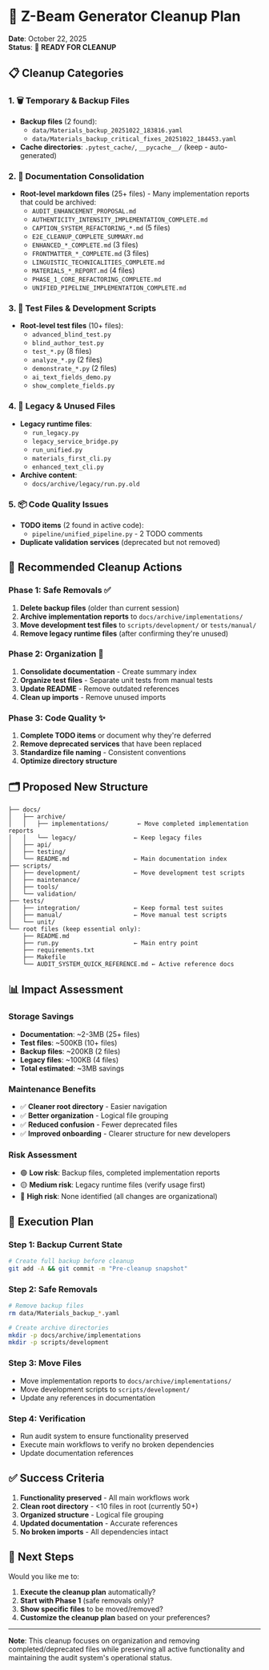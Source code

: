 # 🧹 Z-Beam Generator Cleanup Plan

**Date**: October 22, 2025  
**Status**: 🔄 **READY FOR CLEANUP**

## 📋 Cleanup Categories

### 1. 🗑️ **Temporary & Backup Files**
- **Backup files** (2 found):
  - `data/Materials_backup_20251022_183816.yaml`
  - `data/Materials_backup_critical_fixes_20251022_184453.yaml`
- **Cache directories**: `.pytest_cache/`, `__pycache__/` (keep - auto-generated)

### 2. 📝 **Documentation Consolidation**
- **Root-level markdown files** (25+ files) - Many implementation reports that could be archived:
  - `AUDIT_ENHANCEMENT_PROPOSAL.md`
  - `AUTHENTICITY_INTENSITY_IMPLEMENTATION_COMPLETE.md`
  - `CAPTION_SYSTEM_REFACTORING_*.md` (5 files)
  - `E2E_CLEANUP_COMPLETE_SUMMARY.md`
  - `ENHANCED_*_COMPLETE.md` (3 files)
  - `FRONTMATTER_*_COMPLETE.md` (3 files)
  - `LINGUISTIC_TECHNICALITIES_COMPLETE.md`
  - `MATERIALS_*_REPORT.md` (4 files)
  - `PHASE_1_CORE_REFACTORING_COMPLETE.md`
  - `UNIFIED_PIPELINE_IMPLEMENTATION_COMPLETE.md`

### 3. 🧪 **Test Files & Development Scripts**
- **Root-level test files** (10+ files):
  - `advanced_blind_test.py`
  - `blind_author_test.py`
  - `test_*.py` (8 files)
  - `analyze_*.py` (2 files)
  - `demonstrate_*.py` (2 files)
  - `ai_text_fields_demo.py`
  - `show_complete_fields.py`

### 4. 🔧 **Legacy & Unused Files**
- **Legacy runtime files**:
  - `run_legacy.py`
  - `legacy_service_bridge.py`
  - `run_unified.py`
  - `materials_first_cli.py`
  - `enhanced_text_cli.py`
- **Archive content**:
  - `docs/archive/legacy/run.py.old`

### 5. 📦 **Code Quality Issues**
- **TODO items** (2 found in active code):
  - `pipeline/unified_pipeline.py` - 2 TODO comments
- **Duplicate validation services** (deprecated but not removed)

## 🎯 **Recommended Cleanup Actions**

### **Phase 1: Safe Removals** ✅
1. **Delete backup files** (older than current session)
2. **Archive implementation reports** to `docs/archive/implementations/`
3. **Move development test files** to `scripts/development/` or `tests/manual/`
4. **Remove legacy runtime files** (after confirming they're unused)

### **Phase 2: Organization** 📁
1. **Consolidate documentation** - Create summary index
2. **Organize test files** - Separate unit tests from manual tests
3. **Update README** - Remove outdated references
4. **Clean up imports** - Remove unused imports

### **Phase 3: Code Quality** ✨
1. **Complete TODO items** or document why they're deferred
2. **Remove deprecated services** that have been replaced
3. **Standardize file naming** - Consistent conventions
4. **Optimize directory structure**

## 🗂️ **Proposed New Structure**

```
├── docs/
│   ├── archive/
│   │   ├── implementations/        ← Move completed implementation reports
│   │   └── legacy/                ← Keep legacy files
│   ├── api/
│   ├── testing/
│   └── README.md                  ← Main documentation index
├── scripts/
│   ├── development/               ← Move development test scripts
│   ├── maintenance/
│   ├── tools/
│   └── validation/
├── tests/
│   ├── integration/               ← Keep formal test suites
│   ├── manual/                    ← Move manual test scripts
│   └── unit/
└── root files (keep essential only):
    ├── README.md
    ├── run.py                     ← Main entry point
    ├── requirements.txt
    ├── Makefile
    └── AUDIT_SYSTEM_QUICK_REFERENCE.md ← Active reference docs
```

## 📊 **Impact Assessment**

### **Storage Savings**
- **Documentation**: ~2-3MB (25+ files)
- **Test files**: ~500KB (10+ files)  
- **Backup files**: ~200KB (2 files)
- **Legacy files**: ~100KB (4 files)
- **Total estimated**: ~3MB savings

### **Maintenance Benefits**
- ✅ **Cleaner root directory** - Easier navigation
- ✅ **Better organization** - Logical file grouping
- ✅ **Reduced confusion** - Fewer deprecated files
- ✅ **Improved onboarding** - Clearer structure for new developers

### **Risk Assessment**
- 🟢 **Low risk**: Backup files, completed implementation reports
- 🟡 **Medium risk**: Legacy runtime files (verify usage first)
- 🔴 **High risk**: None identified (all changes are organizational)

## 🚀 **Execution Plan**

### **Step 1: Backup Current State**
```bash
# Create full backup before cleanup
git add -A && git commit -m "Pre-cleanup snapshot"
```

### **Step 2: Safe Removals**
```bash
# Remove backup files
rm data/Materials_backup_*.yaml

# Create archive directories
mkdir -p docs/archive/implementations
mkdir -p scripts/development
```

### **Step 3: Move Files**
- Move implementation reports to `docs/archive/implementations/`
- Move development scripts to `scripts/development/`
- Update any references in documentation

### **Step 4: Verification**
- Run audit system to ensure functionality preserved
- Execute main workflows to verify no broken dependencies
- Update documentation references

## ✅ **Success Criteria**

1. **Functionality preserved** - All main workflows work
2. **Clean root directory** - <10 files in root (currently 50+)
3. **Organized structure** - Logical file grouping
4. **Updated documentation** - Accurate references
5. **No broken imports** - All dependencies intact

## 🔄 **Next Steps**

Would you like me to:
1. **Execute the cleanup plan** automatically?
2. **Start with Phase 1** (safe removals only)?
3. **Show specific files** to be moved/removed?
4. **Customize the cleanup plan** based on your preferences?

---

**Note**: This cleanup focuses on organization and removing completed/deprecated files while preserving all active functionality and maintaining the audit system's operational status.